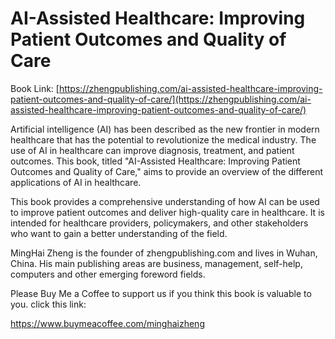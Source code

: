 # AI-Assisted Healthcare: Improving Patient Outcomes and Quality of Care

Book Link: [https://zhengpublishing.com/ai-assisted-healthcare-improving-patient-outcomes-and-quality-of-care/](https://zhengpublishing.com/ai-assisted-healthcare-improving-patient-outcomes-and-quality-of-care/)

Artificial intelligence (AI) has been described as the new frontier in modern healthcare that has the potential to revolutionize the medical industry. The use of AI in healthcare can improve diagnosis, treatment, and patient outcomes. This book, titled "AI-Assisted Healthcare: Improving Patient Outcomes and Quality of Care," aims to provide an overview of the different applications of AI in healthcare.

This book provides a comprehensive understanding of how AI can be used to improve patient outcomes and deliver high-quality care in healthcare. It is intended for healthcare providers, policymakers, and other stakeholders who want to gain a better understanding of the field.

MingHai Zheng is the founder of zhengpublishing.com and lives in Wuhan, China. His main publishing areas are business, management, self-help, computers and other emerging foreword fields.

Please Buy Me a Coffee to support us if you think this book is valuable to you. click this link:

https://www.buymeacoffee.com/minghaizheng
